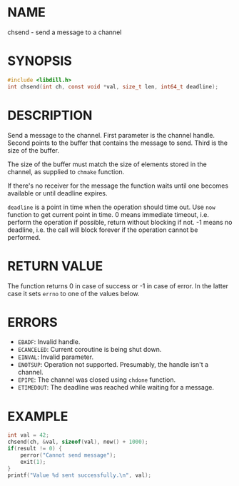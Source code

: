 # NAME

chsend - send a message to a channel

# SYNOPSIS

```c
#include <libdill.h>
int chsend(int ch, const void *val, size_t len, int64_t deadline);
```

# DESCRIPTION

Send a message to the channel. First parameter is the channel handle. Second points to the buffer that contains the message to send. Third is the size of the buffer.

The size of the buffer must match the size of elements stored in the channel, as supplied to `chmake` function.

If there's no receiver for the message the function waits until one becomes available or until deadline expires.

`deadline` is a point in time when the operation should time out. Use `now` function to get current point in time. 0 means immediate timeout, i.e. perform the operation if possible, return without blocking if not. -1 means no deadline, i.e. the call will block forever if the operation cannot be performed.

# RETURN VALUE

The function returns 0 in case of success or -1 in case of error. In the latter case it sets `errno` to one of the values below.

# ERRORS

* `EBADF`: Invalid handle.
* `ECANCELED`: Current coroutine is being shut down.
* `EINVAL`: Invalid parameter.
* `ENOTSUP`: Operation not supported. Presumably, the handle isn't a channel.
* `EPIPE`: The channel was closed using `chdone` function.
* `ETIMEDOUT`: The deadline was reached while waiting for a message.

# EXAMPLE

```c
int val = 42;
chsend(ch, &val, sizeof(val), now() + 1000);
if(result != 0) {
    perror("Cannot send message");
    exit(1);
}
printf("Value %d sent successfully.\n", val);
```

